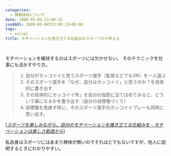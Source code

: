 ```yaml
---
categories:
  - 情報技術について
date: 2008-05-04 23:09:15
iso8601: 2008-05-04T23:09:15+09:00
tags:
  - social
title: モチベーションを掻き立てる仕組みをスポーツから考える

---
```


モチベーションを維持するのはスポーツには欠かせない。
そのテクニックを仕事にも活かすやり方。

<blockquote cite="http://d.hatena.ne.jp/favre21/20080310#1205127221" title="Source: スポーツを楽しみながら、自分のモチベーションを掻き立てる仕組みを - モチベーションは楽しさ創造から; Accessed Date: 5/4/2008" class="blockquote">
  <ol>
    <li>自分がカッコイイと思うスポーツ選手（監督などでもOK）を一人選ぶ</li>
    <li>そのスポーツ選手を「なぜ、自分はカッコイイ」と思うのか？を具体的に書き出す</li>
    <li>その具体的にカッコイイ所」を自分の役割に当てはめてみると、どういう事になるかを書き出す（自分の目標像づくり）</li>
    <li>目標像を見直す時に、そのスポーツ選手のカッコイイプレーも同時に思い出す。 </li>
  </ol>
</blockquote>
<div class="cite"> [<cite><a href="http://d.hatena.ne.jp/favre21/20080310#1205127221">スポーツを楽しみながら、自分のモチベーションを掻き立てる仕組みを - モチベーションは楽しさ創造から</a></cite>] </div>

私自身はスポーツにはあまり興味が無いのでそれほどでもないですが、他人に説明するときにわかりやすい。
